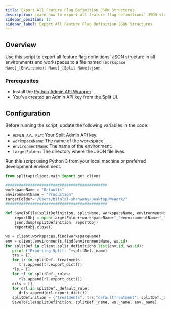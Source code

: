 ```yaml
---
title: Export All Feature Flag Definition JSON Structures
description: Learn how to export all feature flag definitions' JSON structure in all environments and workspaces using the Admin API.
sidebar_position: 12
sidebar_label: Export All Feature Flag Definition JSON Structures
---
```


## Overview

Use this script to export all feature flag definitions' JSON structure in all environments and workspaces to a file named `[Workspace Name]_[Environment Name]_[Split Name].json`.

### Prerequisites

- Install the [Python Admin API Wrapper](/docs/feature-management-experimentation/api/wrappers/python-admin-api).
- You've created an Admin API key from the Split UI.

## Configuration

Before running the script, update the following variables in the code:

- `ADMIN API KEY`: Your Split Admin API key.
- `workspaceName`: The name of the workspace.
- `environmentName`: The name of the environment.
- `targetFolder`: The directory where the JSON file lives.

Run this script using Python 3 from your local machine or preferred development environment. 

```python
from splitapiclient.main import get_client

#############################################
workspaceName = "Defaults"
environmentName = "Production"
targetFolder="/Users/bilalal-shahwany/Desktop/WeWork/"
#############################################

def SaveToFile(splitDefinition, splitName, workspaceName, environmentName):
    reportObj = open(targetFolder+workspaceName+"_"+environmentName+"_"+splitName+".json", "w")
    json.dump(splitDefinition, reportObj)
    reportObj.close()

ws = client.workspaces.find(workspaceName)
env = client.environments.find(environmentName, ws.id)
for splitDef in client.split_definitions.list(env.id, ws.id):
   print ("Exporting Split: "+splitDef._name)
   trs = []
   for tr in splitDef._treatments:
      trs.append(tr.export_dict())
   rls = []
   for rl in splitDef._rules:
      rls.append(rl.export_dict()) 
   drls = []
   for drl in splitDef._default_rule:
      drls.append(drl.export_dict()) 
   splitDefinition = {"treatments": trs,"defaultTreatment": splitDef._default_treatment, "rules": rls, "defaultRule": drls}
   SaveToFile(splitDefinition, splitDef._name, ws._name, env._name)
```